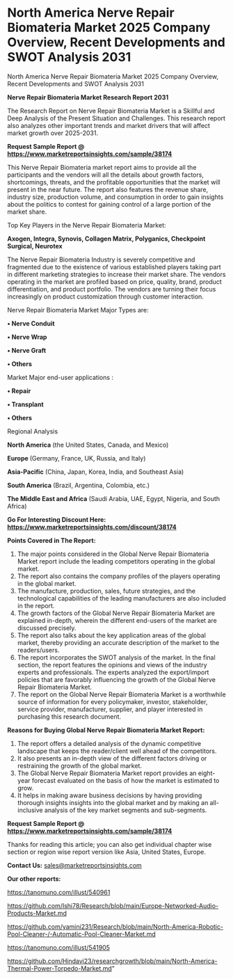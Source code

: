 # North America Nerve Repair Biomateria Market 2025 Company Overview, Recent Developments and SWOT Analysis 2031
North America Nerve Repair Biomateria Market 2025 Company Overview, Recent Developments and SWOT Analysis 2031

<strong>Nerve Repair Biomateria Market Research Report 2031</strong>

The Research Report on Nerve Repair Biomateria Market is a Skillful and Deep Analysis of the Present Situation and Challenges. This research report also analyzes other important trends and market drivers that will affect market growth over 2025-2031.

<strong>Request Sample Report @ <a href=https://www.marketreportsinsights.com/sample/38174>https://www.marketreportsinsights.com/sample/38174</a></strong>

This Nerve Repair Biomateria market report aims to provide all the participants and the vendors will all the details about growth factors, shortcomings, threats, and the profitable opportunities that the market will present in the near future. The report also features the revenue share, industry size, production volume, and consumption in order to gain insights about the politics to contest for gaining control of a large portion of the market share.

Top Key Players in the Nerve Repair Biomateria Market:

<strong>Axogen, Integra, Synovis, Collagen Matrix, Polyganics, Checkpoint Surgical, Neurotex</strong>

The Nerve Repair Biomateria Industry is severely competitive and fragmented due to the existence of various established players taking part in different marketing strategies to increase their market share. The vendors operating in the market are profiled based on price, quality, brand, product differentiation, and product portfolio. The vendors are turning their focus increasingly on product customization through customer interaction.

Nerve Repair Biomateria Market Major Types are:

<strong>•  Nerve Conduit

•  Nerve Wrap

•  Nerve Graft

•  Others</strong>

Market Major end-user applications :

<strong>•  Repair

•  Transplant

•  Others</strong>

Regional Analysis

</u><strong><b>North America</b></strong> (the United States, Canada, and Mexico)

<strong><b>Europe </b></strong>(Germany, France, UK, Russia, and Italy)

<strong><b>Asia-Pacific</b></strong> (China, Japan, Korea, India, and Southeast Asia)

<strong><b>South America</b></strong> (Brazil, Argentina, Colombia, etc.)

<strong><b>The Middle East and Africa</b></strong> (Saudi Arabia, UAE, Egypt, Nigeria, and South Africa)

<strong>Go For Interesting Discount Here: <a href=https://www.marketreportsinsights.com/discount/38174>https://www.marketreportsinsights.com/discount/38174</a></strong>

<strong>Points Covered in The Report:</strong>
<ol>
  <li>The major points considered in the Global Nerve Repair Biomateria Market report include the leading competitors operating in the global market.</li>
  <li>The report also contains the company profiles of the players operating in the global market.</li>
  <li>The manufacture, production, sales, future strategies, and the technological capabilities of the leading manufacturers are also included in the report.</li>
  <li>The growth factors of the Global Nerve Repair Biomateria Market are explained in-depth, wherein the different end-users of the market are discussed precisely.</li>
  <li>The report also talks about the key application areas of the global market, thereby providing an accurate description of the market to the readers/users.</li>
  <li>The report incorporates the SWOT analysis of the market. In the final section, the report features the opinions and views of the industry experts and professionals. The experts analyzed the export/import policies that are favorably influencing the growth of the Global Nerve Repair Biomateria Market.</li>
  <li>The report on the Global Nerve Repair Biomateria Market is a worthwhile source of information for every policymaker, investor, stakeholder, service provider, manufacturer, supplier, and player interested in purchasing this research document.</li>
</ol>
<strong>Reasons for Buying Global Nerve Repair Biomateria Market Report:</strong>

<ol>
  <li>The report offers a detailed analysis of the dynamic competitive landscape that keeps the reader/client well ahead of the competitors.</li>
  <li>It also presents an in-depth view of the different factors driving or restraining the growth of the global market.</li>
  <li>The Global Nerve Repair Biomateria Market report provides an eight-year forecast evaluated on the basis of how the market is estimated to grow.</li>
  <li>It helps in making aware business decisions by having providing thorough insights insights into the global market and by making an all-inclusive analysis of the key market segments and sub-segments.</li>
</ol>
<strong>Request Sample Report @ <a href=https://www.marketreportsinsights.com/sample/38174>https://www.marketreportsinsights.com/sample/38174</a></strong>


Thanks for reading this article; you can also get individual chapter wise section or region wise report version like Asia, United States, Europe.

<strong>Contact Us:</strong>
sales@marketreportsinsights.com

<strong>Our other reports:</strong>

<a href=https://tanomuno.com/illust/540961>https://tanomuno.com/illust/540961</a>

<a href=https://github.com/Ishi78/Research/blob/main/Europe-Networked-Audio-Products-Market.md>https://github.com/Ishi78/Research/blob/main/Europe-Networked-Audio-Products-Market.md</a>

<a href=https://github.com/yamini231/Research/blob/main/North-America-Robotic-Pool-Cleaner-/-Automatic-Pool-Cleaner-Market.md>https://github.com/yamini231/Research/blob/main/North-America-Robotic-Pool-Cleaner-/-Automatic-Pool-Cleaner-Market.md</a>

<a href=https://tanomuno.com/illust/541905>https://tanomuno.com/illust/541905</a>

<a href=https://github.com/Hindavi23/researchgrowth/blob/main/North-America-Thermal-Power-Torpedo-Market.md>https://github.com/Hindavi23/researchgrowth/blob/main/North-America-Thermal-Power-Torpedo-Market.md</a>"
